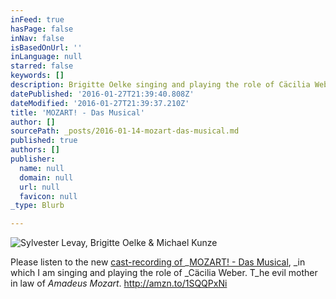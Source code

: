 ```yaml
---
inFeed: true
hasPage: false
inNav: false
isBasedOnUrl: ''
inLanguage: null
starred: false
keywords: []
description: Brigitte Oelke singing and playing the role of Cäcilia Weber
datePublished: '2016-01-27T21:39:40.808Z'
dateModified: '2016-01-27T21:39:37.210Z'
title: 'MOZART! - Das Musical'
author: []
sourcePath: _posts/2016-01-14-mozart-das-musical.md
published: true
authors: []
publisher:
  name: null
  domain: null
  url: null
  favicon: null
_type: Blurb

---
```

![Sylvester Levay, Brigitte Oelke & Michael Kunze](https://s3-us-west-2.amazonaws.com/the-grid-img/p/84fc2cf6846449c8322ac96191bc8cd509c74b59.jpg)

Please listen to the new [cast-recording of ][0]_[MOZART! - Das Musical][0], _in which I am singing and playing the role of _Cäcilia Weber. T_he evil mother in law of _Amadeus Mozart_. http://amzn.to/1SQQPxNi

[0]: http://amzn.to/1SQQPxNi